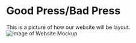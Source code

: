 # Good Press/Bad Press
This is a picture of how our website will be layout. 
![Image of Website Mockup](https://github.com/mslovett21/Bad_Press/blob/master/control_flow.jpg)
